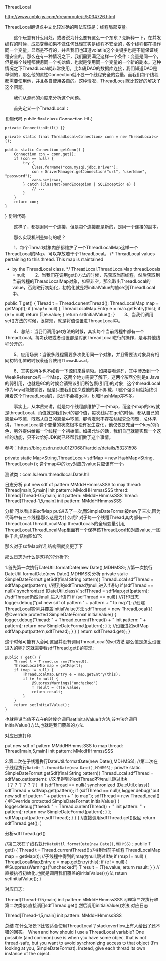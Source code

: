 ThreadLocal

http://www.cnblogs.com/dreamroute/p/5034726.html

ThreadLocal翻译成中文比较准确的叫法应该是：线程局部变量。

　　这个玩意有什么用处，或者说为什么要有这么一个东东？先解释一下，在并发编程的时候，成员变量如果不做任何处理其实是线程不安全的，各个线程都在操作同一个变量，显然是不行的，并且我们也知道volatile这个关键字也是不能保证线程安全的。那么在有一种情况之下，我们需要满足这样一个条件：变量是同一个，但是每个线程都使用同一个初始值，也就是使用同一个变量的一个新的副本。这种情况之下ThreadLocal就非常使用，比如说DAO的数据库连接，我们知道DAO是单例的，那么他的属性Connection就不是一个线程安全的变量。而我们每个线程都需要使用他，并且各自使用各自的。这种情况，ThreadLocal就比较好的解决了这个问题。

　　我们从源码的角度来分析这个问题。

　　首先定义一个ThreadLocal：

复制代码
public final class ConnectionUtil {

    private ConnectionUtil() {}

    private static final ThreadLocal<Connection> conn = new ThreadLocal<>();

    public static Connection getConn() {
        Connection con = conn.get();
        if (con == null) {
            try {
                Class.forName("com.mysql.jdbc.Driver");
                con = DriverManager.getConnection("url", "userName", "password");
                conn.set(con);
            } catch (ClassNotFoundException | SQLException e) {
                // ...
            }
        }
        return con;
    }

}
复制代码
 

　　这样子，都是用同一个连接，但是每个连接都是新的，是同一个连接的副本。

　　那么实现机制是如何的呢？

　　1、每个Thread对象内部都维护了一个ThreadLocalMap这样一个ThreadLocal的Map，可以存放若干个ThreadLocal。
/* ThreadLocal values pertaining to this thread. This map is maintained
 * by the ThreadLocal class. */
ThreadLocal.ThreadLocalMap threadLocals = null;
　　2、当我们在调用get()方法的时候，先获取当前线程，然后获取到当前线程的ThreadLocalMap对象，如果非空，那么取出ThreadLocal的value，否则进行初始化，初始化就是将initialValue的值set到ThreadLocal中。

public T get() {
    Thread t = Thread.currentThread();
    ThreadLocalMap map = getMap(t);
    if (map != null) {
        ThreadLocalMap.Entry e = map.getEntry(this);
        if (e != null)
            return (T)e.value;
    }
    return setInitialValue();
}
　　3、当我们调用set()方法的时候，很常规，就是将值设置进ThreadLocal中。

　　4、总结：当我们调用get方法的时候，其实每个当前线程中都有一个ThreadLocal。每次获取或者设置都是对该ThreadLocal进行的操作，是与其他线程分开的。

　　5、应用场景：当很多线程需要多次使用同一个对象，并且需要该对象具有相同初始化值的时候最适合使用ThreadLocal。

　　6、其实说再多也不如看一下源码来得清晰。如果要看源码，其中涉及到一个WeakReference和一个Map，这两个地方需要了解下，这两个东西分别是a.Java的弱引用，也就是GC的时候会销毁该引用所包裹(引用)的对象，这个threadLocal作为key可能被销毁，但是只要我们定义成他的类不卸载，tl这个强引用就始终引用着这个ThreadLocal的，永远不会被gc掉。b.和HashMap差不多。

　　事实上，从本质来讲，就是每个线程都维护了一个map，而这个map的key就是threadLocal，而值就是我们set的那个值，每次线程在get的时候，都从自己的变量中取值，既然从自己的变量中取值，那肯定就不存在线程安全问题，总体来讲，ThreadLocal这个变量的状态根本没有发生变化，他仅仅是充当一个key的角色，另外提供给每一个线程一个初始值。如果允许的话，我们自己就能实现一个这样的功能，只不过恰好JDK就已经帮我们做了这个事情。




参考：https://blog.csdn.net/u012706811/article/details/53231598

 private static Map<String,ThreadLocal<SimpleDateFormat>> sdfMap = new HashMap<String, ThreadLocal<SimpleDateFormat>>();
这个map中的key对应的value只应该有一个。

测试类：com.ls.learn.threadlocal.DateUtil

日志分析
put new sdf of pattern MMddHHmmssSSS to map
thread: Thread[main,5,main] init pattern: MMddHHmmssSSS
thread: Thread[Thread-0,5,main] init pattern: MMddHHmmssSSS
thread: Thread[Thread-1,5,main] init pattern: MMddHHmmssSSS

分析
可以看出来sdfMap put进去了一次,而SimpleDateFormat被new了三次,因为代码中有三个线程.那么这是为什么呢?
对于每一个线程Thread,其内部有一个ThreadLocal.ThreadLocalMap threadLocals的全局变量引用,
ThreadLocal.ThreadLocalMap里面有一个保存该ThreadLocal和对应value,一图胜千言,结构图如下:



那么对于sdfMap的话,结构图就变更了下



那么日志为什么是这样的?分析下:

1.首先第一次执行DateUtil.formatDate(new Date(),MDHMSS);
//第一次执行DateUtil.formatDate(new Date(),MDHMSS)分析
    private static SimpleDateFormat getSdf(final String pattern){
        ThreadLocal<SimpleDateFormat> sdfThread = sdfMap.get(pattern);
        //得到的sdfThread为null,进入if语句
        if (sdfThread == null){
            synchronized (DateUtil.class){
                sdfThread = sdfMap.get(pattern);
                //sdfThread仍然为null,进入if语句
                if (sdfThread == null){
                    //打印日志
                    logger.debug("put new sdf of pattern " + pattern + " to map");
                    //创建ThreadLocal实例,并覆盖initialValue方法
                    sdfThread = new ThreadLocal<SimpleDateFormat>(){
                        @Override
                        protected SimpleDateFormat initialValue() {
                            logger.debug("thread: " + Thread.currentThread() + " init pattern: " + pattern);
                            return new SimpleDateFormat(pattern);
                        }
                    };
                    //设置进如sdfMap
                    sdfMap.put(pattern,sdfThread);
                }
            }
        }
        return sdfThread.get();
    }

这个时候可能有人会问,这里并没有调用ThreadLocal的set方法,那么值是怎么设置进入的呢? 
这就需要看sdfThread.get()的实现:

    public T get() {
        Thread t = Thread.currentThread();
        ThreadLocalMap map = getMap(t);
        if (map != null) {
            ThreadLocalMap.Entry e = map.getEntry(this);
            if (e != null) {
                @SuppressWarnings("unchecked")
                T result = (T)e.value;
                return result;
            }
        }
        return setInitialValue();
    }

也就是说当值不存在的时候会调用setInitialValue()方法,该方法会调用initialValue()方法,也就是我们覆盖的方法.

对应日志打印.

put new sdf of pattern MMddHHmmssSSS to map
thread: Thread[main,5,main] init pattern: MMddHHmmssSSS

2.第二次在子线程执行DateUtil.formatDate(new Date(),MDHMSS);
//第二次在子线程执行`DateUtil.formatDate(new Date(),MDHMSS);`
    private static SimpleDateFormat getSdf(final String pattern){
        ThreadLocal<SimpleDateFormat> sdfThread = sdfMap.get(pattern);
        //这里得到的sdfThread不为null,跳过if块（？？？？？？）
        if (sdfThread == null){
            synchronized (DateUtil.class){
                sdfThread = sdfMap.get(pattern);
                if (sdfThread == null){
                    logger.debug("put new sdf of pattern " + pattern + " to map");
                    sdfThread = new ThreadLocal<SimpleDateFormat>(){
                        @Override
                        protected SimpleDateFormat initialValue() {
                            logger.debug("thread: " + Thread.currentThread() + " init pattern: " + pattern);
                            return new SimpleDateFormat(pattern);
                        }
                    };
                    sdfMap.put(pattern,sdfThread);
                }
            }
        }
        //直接调用sdfThread.get()返回
        return sdfThread.get();
    }


分析sdfThread.get()

//第二次在子线程执行`DateUtil.formatDate(new Date(),MDHMSS);`
    public T get() {
        Thread t = Thread.currentThread();//得到当前子线程
        ThreadLocalMap map = getMap(t);
        //子线程中得到的map为null,跳过if块
        if (map != null) {
            ThreadLocalMap.Entry e = map.getEntry(this);
            if (e != null) {
                @SuppressWarnings("unchecked")
                T result = (T)e.value;
                return result;
            }
        }
        //直接执行初始化,也就是调用我们覆盖的initialValue()方法
        return setInitialValue();
    }

对应日志:

Thread[Thread-0,5,main] init pattern: MMddHHmmssSSS
同理第三次执行和第二次类似.直接调用sdfThread.get(),然后调用initialValue()方法,对应日志

Thread[Thread-1,5,main] init pattern: MMddHHmmssSSS

总结
在什么场景下比较适合使用ThreadLocal？stackoverflow上有人给出了还不错的回答。 
When and how should I use a ThreadLocal variable? 
One possible (and common) use is when you have some object that is not thread-safe, but you want to avoid synchronizing access to that 
object (I’m looking at you, SimpleDateFormat). Instead, give each thread its own instance of the object.



